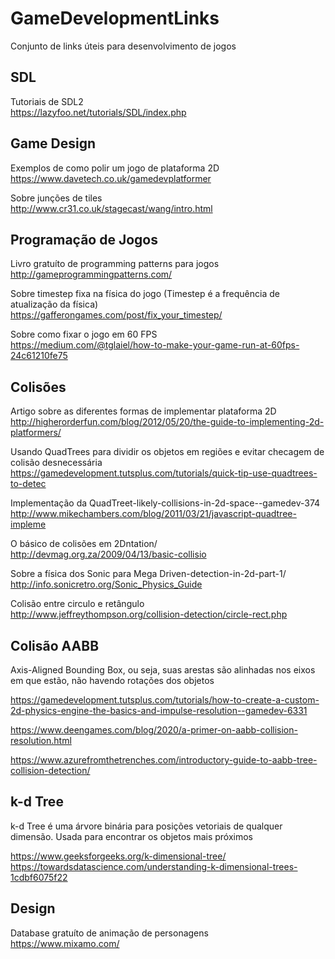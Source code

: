 # GameDevelopmentLinks
Conjunto de links úteis para desenvolvimento de jogos

## **SDL**
Tutoriais de SDL2  
https://lazyfoo.net/tutorials/SDL/index.php  

## **Game Design**
Exemplos de como polir um jogo de plataforma 2D  
https://www.davetech.co.uk/gamedevplatformer  

Sobre junções de tiles  
http://www.cr31.co.uk/stagecast/wang/intro.html  

## **Programação de Jogos**
Livro gratuíto de programming patterns para jogos  
http://gameprogrammingpatterns.com/  

Sobre timestep fixa na física do jogo (Timestep é a frequência de atualização da física)  
https://gafferongames.com/post/fix_your_timestep/  

Sobre como fixar o jogo em 60 FPS  
https://medium.com/@tglaiel/how-to-make-your-game-run-at-60fps-24c61210fe75  

## **Colisões**
Artigo sobre as diferentes formas de implementar plataforma 2D  
http://higherorderfun.com/blog/2012/05/20/the-guide-to-implementing-2d-platformers/  

Usando QuadTrees para dividir os objetos em regiões e evitar checagem de colisão desnecessária  
https://gamedevelopment.tutsplus.com/tutorials/quick-tip-use-quadtrees-to-detec  

Implementação da QuadTreet-likely-collisions-in-2d-space--gamedev-374  
http://www.mikechambers.com/blog/2011/03/21/javascript-quadtree-impleme  

O básico de colisões em 2Dntation/  
http://devmag.org.za/2009/04/13/basic-collisio  

Sobre a física dos Sonic para Mega Driven-detection-in-2d-part-1/  
http://info.sonicretro.org/Sonic_Physics_Guide  

Colisão entre circulo e retângulo  
http://www.jeffreythompson.org/collision-detection/circle-rect.php  

## **Colisão AABB**  
Axis-Aligned Bounding Box, ou seja, suas arestas são alinhadas nos eixos em que estão, não havendo rotações dos objetos  

https://gamedevelopment.tutsplus.com/tutorials/how-to-create-a-custom-2d-physics-engine-the-basics-and-impulse-resolution--gamedev-6331

https://www.deengames.com/blog/2020/a-primer-on-aabb-collision-resolution.html

https://www.azurefromthetrenches.com/introductory-guide-to-aabb-tree-collision-detection/


## **k-d Tree**  
k-d Tree é uma árvore binária para posições vetoriais de qualquer dimensão. Usada para encontrar os objetos mais próximos  

https://www.geeksforgeeks.org/k-dimensional-tree/
https://towardsdatascience.com/understanding-k-dimensional-trees-1cdbf6075f22

## **Design**
Database gratuíto de animação de personagens  
https://www.mixamo.com/  